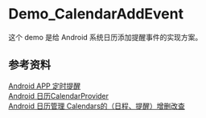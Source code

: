 # Demo_CalendarAddEvent
这个 demo 是给 Android 系统日历添加提醒事件的实现方案。

## 参考资料
[Android APP 定时提醒](https://www.jianshu.com/p/d51413fd3bf6)  
[Android 日历CalendarProvider](http://www.jcodecraeer.com/a/anzhuokaifa/developer/2013/0311/1004.html)  
[Android 日历管理 Calendars的（日程、提醒）增删改查](https://blog.csdn.net/fk_null/article/details/17026631)
